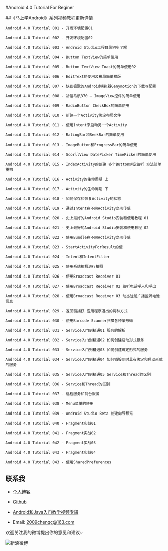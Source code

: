 #Android 4.0 Tutorial For Beginer

##《马上学Android》系列视频教程更新详情

    Android 4.0 Tutorial 001 - 开发环境配置01

    Android 4.0 Tutorial 002 - 开发环境配置02

    Android 4.0 Tutorial 003 - Android Studio工程目录初步了解

    Android 4.0 Tutorial 004 - Button TextView的简单使用

    Android 4.0 Tutorial 005 - Button TextView Toast的简单使用02

    Android 4.0 Tutorial 006 - EditText的使用及布局简单排版

    Android 4.0 Tutorial 007 - 快到极致的Android模拟器Genymotion的下载与配置

    Android 4.0 Tutorial 008 - 祈福马航370 — ImageView控件的简单使用

    Android 4.0 Tutorial 009 - RadioButton CheckBox的简单使用

    Android 4.0 Tutorial 010 - 新建一个Activity绑定布局文件

    Android 4.0 Tutorial 011 - 使用Intent来启动另一个Activity

	Android 4.0 Tutorial 012 - RatingBar和SeekBar的简单使用

	Android 4.0 Tutorial 013 - ImageButton和ProgressBar的简单使用

	Android 4.0 Tutorial 014 - ScorllView DatePicker TimePicker的简单使用

	Android 4.0 Tutorial 015 - IndexActivity的创建 多个Button绑定监听 方法简单重构

	Android 4.0 Tutorial 016 - Activity的生命周期 上

	Android 4.0 Tutorial 017 - Activity的生命周期 下

	Android 4.0 Tutorial 018 - 如何保存和恢复Activity的状态

	Android 4.0 Tutorial 019 - 通过Intent在不同Activity之间传值

    Android 4.0 Tutorial 020 - 史上最好的Android Studio安装和使用教程 01

	Android 4.0 Tutorial 021 - 史上最好的Android Studio安装和使用教程 02

	Android 4.0 Tutorial 022 - 使用Bundle在不同Activity之间传值

	Android 4.0 Tutorial 023 - StartActivityForResult的使

	Android 4.0 Tutorial 024 - Intent和IntentFilter

	Android 4.0 Tutorial 025 - 使用系统相机进行拍照

	Android 4.0 Tutorial 026 - 使用Broadcast Receiver 01

	Android 4.0 Tutorial 027 - 使用Broadcast Receiver 02 监听电话呼入和呼出

	Android 4.0 Tutorial 028 - 使用Broadcast Receiver 03 动态注册广播监听电池信息

	Android 4.0 Tutorial 029 - 返回键捕获 应用程序退出的两种方式

	Android 4.0 Tutorial 030 - 使用Barcode Scanner扫描各种条形码

	Android 4.0 Tutorial 031 - Service入门到精通01 服务的解析

	Android 4.0 Tutorial 032 - Service入门到精通02 如何创建启动形式服务

	Android 4.0 Tutorial 033 - Service入门到精通03 如何创建绑定形式的服务

	Android 4.0 Tutorial 034 - Service入门到精通04 如何销毁同时具有绑定和启动形式的服务

	Android 4.0 Tutorial 035 - Service入门到精通05 Service和Thread的区别

	Android 4.0 Tutorial 036 - Service和Thread的区别

	Android 4.0 Tutorial 037 - 远程服务和前台服务

	Android 4.0 Tutorial 038 - Menu菜单的使用

	Android 4.0 Tutorial 039 - Android Studio Beta 创建向导预览

	Android 4.0 Tutorial 040 - Fragment实战01

	Android 4.0 Tutorial 041 - Fragment实战02

	Android 4.0 Tutorial 042 - Fragment实战03

	Android 4.0 Tutorial 043 - Fragment实战04

	Android 4.0 Tutorial 043 - 使用SharedPreferences

## 联系我

* [个人博客](http://chenqichao.me)

* [Github](https://github.com/qichaochen)

* [Android和Java入门教学视频专辑](http://i.youku.com/u/UMTMzMjM3Njcy/playlists)

* Email: <2009chenqc@163.com>


欢迎关注我的微博提出你的意见和建议~

![新浪微博](http://tutorchen.qiniudn.com/Sina%20Weibo%20QRCode.png)


